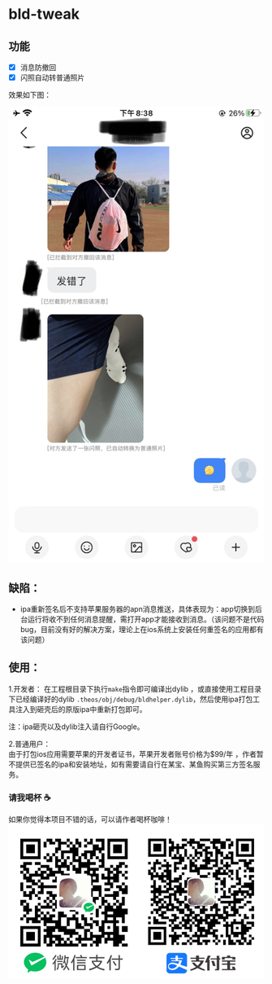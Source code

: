 # bld-tweak
 
## 功能   

* [x] 消息防撤回     
* [x] 闪照自动转普通照片     

效果如下图：  

![sc](./sc.jpg)

## 缺陷：

- ipa重新签名后不支持苹果服务器的apn消息推送，具体表现为：app切换到后台运行将收不到任何消息提醒，需打开app才能接收到消息。（该问题不是代码bug，目前没有好的解决方案，理论上在ios系统上安装任何重签名的应用都有该问题）

## 使用：   

1.开发者： 
    在工程根目录下执行```make```指令即可编译出dylib ，或直接使用工程目录下已经编译好的dylib ```.theos/obj/debug/bldhelper.dylib```，然后使用ipa打包工具注入到砸壳后的原版ipa中重新打包即可。

   注：ipa砸壳以及dylib注入请自行Google。

2.普通用户：   
    由于打包ios应用需要苹果的开发者证书，苹果开发者账号价格为$99/年 ，作者暂不提供已签名的ipa和安装地址，如有需要请自行在某宝、某鱼购买第三方签名服务。
    


### 请我喝杯 ☕️     
  如果你觉得本项目不错的话，可以请作者喝杯咖啡！
 ![payforme](./payforme.png)
 

